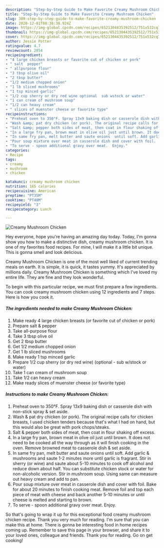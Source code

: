 ```yaml
---
description: "Step-by-Step Guide to Make Favorite Creamy Mushroom Chicken"
title: "Step-by-Step Guide to Make Favorite Creamy Mushroom Chicken"
slug: 309-step-by-step-guide-to-make-favorite-creamy-mushroom-chicken
date: 2020-12-01T08:38:38.924Z
image: https://img-global.cpcdn.com/recipes/6521304435392512/751x532cq70/creamy-mushroom-chicken-recipe-main-photo.jpg
thumbnail: https://img-global.cpcdn.com/recipes/6521304435392512/751x532cq70/creamy-mushroom-chicken-recipe-main-photo.jpg
cover: https://img-global.cpcdn.com/recipes/6521304435392512/751x532cq70/creamy-mushroom-chicken-recipe-main-photo.jpg
author: Jessie Potter
ratingvalue: 4.7
reviewcount: 2054
recipeingredient:
- "4 large chicken breasts or favorite cut of chicken or pork"
- " salt  pepper"
- " allpurpose flour"
- "3 tbsp olive oil"
- "2 tbsp butter"
- "1/2 medium chopped onion"
- "1 lb sliced mushrooms"
- "1 tsp minced garlic"
- "1/2 cup sherry or dry red wine optional  sub wstock or water"
- "1 can cream of mushroom soup"
- "1/2 can heavy cream"
- " slices of muenster cheese or favorite type"
recipeinstructions:
- "Preheat oven to 350°F. Spray 13x9 baking dish or casserole dish with non-stick spray &amp; set aside."
- "Wash &amp; pat dry chicken (or pork). The original recipe calls for chicken breasts, I used chicken tenders because that&#39;s what I had on hand, but this would also be great with pork chops/steaks."
- "Salt &amp; pepper both sides of meat, then coat in flour shaking off excess."
- "In a large fry pan, brown meat in olive oil just until brown. It does not need to be cooked all the way through as it will finish cooking in the oven.  Remove browned meat to casserole dish &amp; set aside."
- "In same fry pan, melt butter and saute onions  until soft. Add garlic &amp; mushrooms and saute 1-2 minutes more until garlic is fragrant.  Stir in sherry (or wine) and saute about 5-10 minutes to cook off alcohol and reduce down about half.   You can substitute chicken stock or water for non-alcoholic version. Stir in mushroom soup.  Using same can measure out heavy cream and add to pan."
- "Pour soup mixture over meat in casserole dish and cover with foil.  Bake for about 20 minutes to finish cooking meat.  Remove foil and top each piece of meat with cheese and back another 5-10 minutes or until cheese is melted and starting to brown."
- "To serve - spoon additional gravy over meat.  Enjoy."
categories:
- Recipe
tags:
- creamy
- mushroom
- chicken

katakunci: creamy mushroom chicken 
nutrition: 165 calories
recipecuisine: American
preptime: "PT35M"
cooktime: "PT40M"
recipeyield: "3"
recipecategory: Lunch

---
```



![Creamy Mushroom Chicken](https://img-global.cpcdn.com/recipes/6521304435392512/751x532cq70/creamy-mushroom-chicken-recipe-main-photo.jpg)

Hey everyone, hope you're having an amazing day today. Today, I'm gonna show you how to make a distinctive dish, creamy mushroom chicken. It is one of my favorites food recipes. For mine, I will make it a little bit unique. This is gonna smell and look delicious.



Creamy Mushroom Chicken is one of the most well liked of current trending meals on earth. It is simple, it is quick, it tastes yummy. It's appreciated by millions daily. Creamy Mushroom Chicken is something which I've loved my entire life. They are fine and they look wonderful.


To begin with this particular recipe, we must first prepare a few ingredients. You can cook creamy mushroom chicken using 12 ingredients and 7 steps. Here is how you cook it.

<!--inarticleads1-->

##### The ingredients needed to make Creamy Mushroom Chicken:

1. Make ready 4 large chicken breasts (or favorite cut of chicken or pork)
1. Prepare  salt &amp; pepper
1. Take  all-purpose flour
1. Take 3 tbsp olive oil
1. Get 2 tbsp butter
1. Get 1/2 medium chopped onion
1. Get 1 lb sliced mushrooms
1. Make ready 1 tsp minced garlic
1. Prepare 1/2 cup sherry (or dry red wine) (optional - sub w/stock or water)
1. Take 1 can cream of mushroom soup
1. Take 1/2 can heavy cream
1. Make ready  slices of muenster cheese (or favorite type)




<!--inarticleads2-->

##### Instructions to make Creamy Mushroom Chicken:

1. Preheat oven to 350°F. Spray 13x9 baking dish or casserole dish with non-stick spray &amp; set aside.
1. Wash &amp; pat dry chicken (or pork). The original recipe calls for chicken breasts, I used chicken tenders because that&#39;s what I had on hand, but this would also be great with pork chops/steaks.
1. Salt &amp; pepper both sides of meat, then coat in flour shaking off excess.
1. In a large fry pan, brown meat in olive oil just until brown. It does not need to be cooked all the way through as it will finish cooking in the oven.  Remove browned meat to casserole dish &amp; set aside.
1. In same fry pan, melt butter and saute onions  until soft. Add garlic &amp; mushrooms and saute 1-2 minutes more until garlic is fragrant.  Stir in sherry (or wine) and saute about 5-10 minutes to cook off alcohol and reduce down about half.   You can substitute chicken stock or water for non-alcoholic version. Stir in mushroom soup.  Using same can measure out heavy cream and add to pan.
1. Pour soup mixture over meat in casserole dish and cover with foil.  Bake for about 20 minutes to finish cooking meat.  Remove foil and top each piece of meat with cheese and back another 5-10 minutes or until cheese is melted and starting to brown.
1. To serve - spoon additional gravy over meat.  Enjoy.




So that's going to wrap it up for this exceptional food creamy mushroom chicken recipe. Thank you very much for reading. I'm sure that you can make this at home. There is gonna be interesting food in home recipes coming up. Remember to save this page in your browser, and share it to your loved ones, colleague and friends. Thank you for reading. Go on get cooking!
